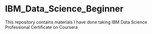 # IBM_Data_Science_Beginner
This repository contains materials I have done taking IBM Data Science Professional Certificate on Coursera
